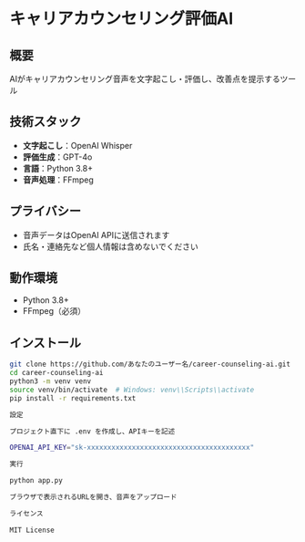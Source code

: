 # キャリアカウンセリング評価AI

## 概要
AIがキャリアカウンセリング音声を文字起こし・評価し、改善点を提示するツール

## 技術スタック
- **文字起こし**：OpenAI Whisper
- **評価生成**：GPT-4o
- **言語**：Python 3.8+
- **音声処理**：FFmpeg

## プライバシー
- 音声データはOpenAI APIに送信されます
- 氏名・連絡先など個人情報は含めないでください

## 動作環境
- Python 3.8+
- FFmpeg（必須）

## インストール
```bash
git clone https://github.com/あなたのユーザー名/career-counseling-ai.git
cd career-counseling-ai
python3 -m venv venv
source venv/bin/activate  # Windows: venv\\Scripts\\activate
pip install -r requirements.txt

設定

プロジェクト直下に .env を作成し、APIキーを記述

OPENAI_API_KEY="sk-xxxxxxxxxxxxxxxxxxxxxxxxxxxxxxxxxxxxxxxx"

実行

python app.py

ブラウザで表示されるURLを開き、音声をアップロード

ライセンス

MIT License
